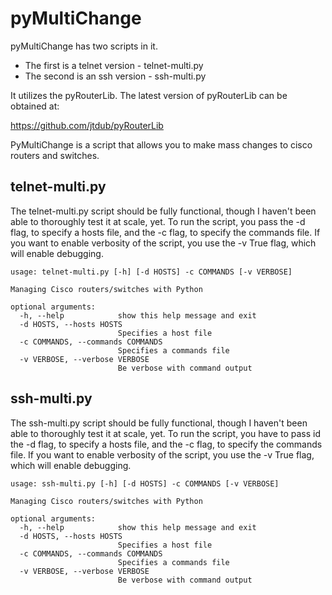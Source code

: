 pyMultiChange
=============

pyMultiChange has two scripts in it. 

* The first is a telnet version - telnet-multi.py
* The second is an ssh version - ssh-multi.py

It utilizes the pyRouterLib. The latest version of pyRouterLib can be obtained at:

https://github.com/jtdub/pyRouterLib

PyMultiChange is a script that allows you to make mass changes to cisco routers and switches.

## telnet-multi.py

The telnet-multi.py script should be fully functional, though I haven't been able to thoroughly test it at scale, yet. To run the script, you pass the -d flag, to specify a hosts file, and the -c flag, to specify the commands file. If you want to enable verbosity of the script, you use the -v True flag, which will enable debugging.

```
usage: telnet-multi.py [-h] [-d HOSTS] -c COMMANDS [-v VERBOSE]

Managing Cisco routers/switches with Python

optional arguments:
  -h, --help            show this help message and exit
  -d HOSTS, --hosts HOSTS
                        Specifies a host file
  -c COMMANDS, --commands COMMANDS
                        Specifies a commands file
  -v VERBOSE, --verbose VERBOSE
                        Be verbose with command output
```

## ssh-multi.py

The ssh-multi.py script should be fully functional, though I haven't been able to thoroughly test it at scale, yet. To run the script, you have to pass id the -d flag, to specify a hosts file, and the -c flag, to specify the commands file. If you want to enable verbosity of the script, you use the -v True flag, which will enable debugging.

```
usage: ssh-multi.py [-h] [-d HOSTS] -c COMMANDS [-v VERBOSE]

Managing Cisco routers/switches with Python

optional arguments:
  -h, --help            show this help message and exit
  -d HOSTS, --hosts HOSTS
                        Specifies a host file
  -c COMMANDS, --commands COMMANDS
                        Specifies a commands file
  -v VERBOSE, --verbose VERBOSE
                        Be verbose with command output
```